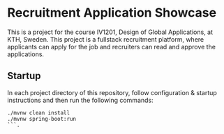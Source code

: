 # Recruitment Application Showcase
This is a project for the course IV1201, Design of Global Applications, at KTH, Sweden.
This project is a fullstack recruitment platform, where applicants can apply for the job and recruiters can read and approve the applications.

## Startup
In each project directory of this repository, follow configuration & startup instructions and then run the following commands:
 ```
./mvnw clean install
./mvnw spring-boot:run
```.
